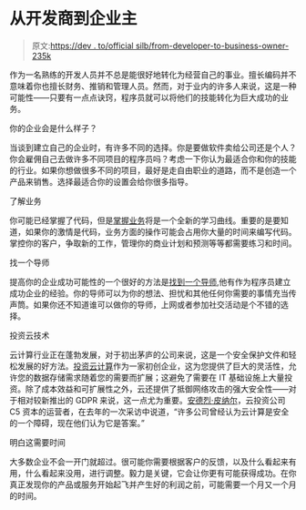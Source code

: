 # 从开发商到企业主

> 原文:[https://dev . to/official silb/from-developer-to-business-owner-235k](https://dev.to/officialsilb/from-developer-to-business-owner-235k)

作为一名熟练的开发人员并不总是能很好地转化为经营自己的事业。擅长编码并不意味着你也擅长财务、推销和管理人员。然而，对于业内的许多人来说，这是一种可能性——只要有一点点诀窍，程序员就可以将他们的技能转化为巨大成功的业务。

你的企业会是什么样子？

当谈到建立自己的企业时，有许多不同的选择。你是要做软件卖给公司还是个人？你会雇佣自己去做许多不同项目的程序员吗？考虑一下你认为最适合你和你的技能的行业。如果你想做很多不同的项目，最好是走自由职业的道路，而不是创造一个产品来销售。选择最适合你的设置会给你很多指导。

了解业务

你可能已经掌握了代码，但是[掌握业务](https://hackernoon.com/reality-smacking-tips-to-help-you-transition-from-web-developer-to-entrepreneur-9644a5cbe0ff)将是一个全新的学习曲线。重要的是要知道，如果你的激情是代码，业务方面的操作可能会占用你大量的时间来编写代码。掌控你的客户，争取新的工作，管理你的商业计划和预测等等都需要练习和时间。

找一个导师

提高你的企业成功可能性的一个很好的方法是[找到一个导师](https://articles.bplans.com/how-to-find-a-mentor/),他有作为程序员建立成功企业的经验。你的导师可以为你的想法、担忧和其他任何你需要的事情充当传声筒。如果你还不知道谁可以做你的导师，上网或者参加社交活动是个不错的选择。

投资云技术

云计算行业正在蓬勃发展，对于初出茅庐的公司来说，这是一个安全保护文件和轻松发展的好方法。[投资云计算](https://www.leadingedgetech.co.uk/it-services/it-consultancy-services/cloud-computing/advantages-of-cloud-computing/)作为一家初创企业，这为您提供了巨大的灵活性，允许您的数据存储需求随着您的需要而扩展；这避免了需要在 IT 基础设施上大量投资。除了成本效益和可扩展性之外，云还提供了抵御网络攻击的强大安全性——对于相对较新推出的 GDPR 来说，这一点尤为重要。[安德烈·皮纳尔](https://uk.linkedin.com/in/andr%C3%A9-pienaar)，云投资公司 C5 资本的运营者，在去年的一次采访中说道，“许多公司曾经认为云计算是安全的一个障碍，现在他们认为它是答案。”

明白这需要时间

大多数企业不会一开门就超过。很可能你需要根据客户的反馈，以及什么看起来有用，什么看起来没用，进行调整。毅力是关键，它会让你更有可能获得成功。在你真正发现你的产品或服务开始起飞并产生好的利润之前，可能需要一个月又一个月的时间。